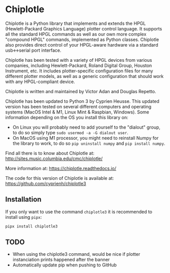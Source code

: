# Chiplotle
Chiplotle is a Python library that implements and extends the HPGL (Hewlett-Packard Graphics Language) plotter control language. It supports all the standard HPGL commands as well as our own more complex "compound HPGL" commands, implemented as Python classes. Chiplotle also provides direct control of your HPGL-aware hardware via a standard usb<->serial port interface.

Chiplotle has been tested with a variety of HPGL devices from various companies, including Hewlett-Packard, Roland Digital Group, Houston Instrument, etc. It includes plotter-specific configuration files for many different plotter models, as well as a generic configuration that should work with any HPGL-compliant device. 

Chiplotle is written and maintained by Victor Adan and Douglas Repetto.

Chiplotle has been updated to Python 3 by Cyprien Heusse. 
This updated version has been tested on several different computers and operating systems (MacOS Intel & M1, Linux Mint & Raspbian, Windows).
Some information depending on the OS you install this library on:
- On Linux you will probably need to add yourself to the "dialout" group, to do so simply type `sudo usermod -a -G dialout user`.
- On MacOS using M1 processor, you might need to reinstall Numpy for the library to work, to do so `pip uninstall numpy` and `pip install numpy`.

Find all there is to know about Chiplotle at:
http://sites.music.columbia.edu/cmc/chiplotle/

More information at:
https://chiplotle.readthedocs.io/

The code for this version of Chiplotle is available at:
https://github.com/cyprienh/chiplotle3

## Installation
If you only want to use the command `chiplotle3` it is recommended to install using `pipx`:
```bash
pipx install chiplotle3
```

## TODO
- When using the chiplotle3 command, would be nice if plotter instanciation prints happened after the banner
- Automatically update pip when pushing to GitHub
